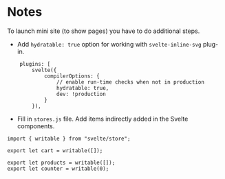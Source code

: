 # Notes

To launch mini site (to show pages) you have to do additional steps.

- Add `hydratable: true` option for working with `svelte-inline-svg` plug-in.
```
	plugins: [
		svelte({
			compilerOptions: {
				// enable run-time checks when not in production
				hydratable: true,
				dev: !production
			}
		}),
```		

- Fill in `stores.js` file. Add items indirectly added in the Svelte components.

```
import { writable } from "svelte/store";

export let cart = writable([]);

export let products = writable([]);
export let counter = writable(0);
```